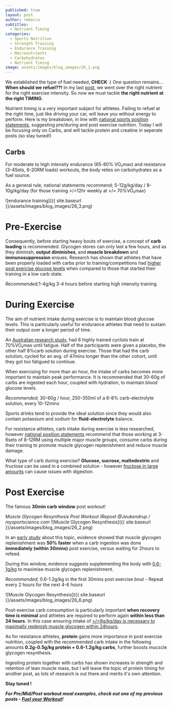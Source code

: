 ```yaml
---
published: true
layout: post
author: rebecca
subtitles:
  - Nutrient Timing
categories:
  - Sports Nutrition
  - Strength Training
  - Endurance Training
  - Macronutrients
  - Carbohydrates
  - Nutrient Timing
image: assets/images/blog_images/26_1.png
---
```

We established the type of fuel needed, **CHECK** :) 
One question remains… **When should we refuel??!**
In my last [post](https://rebmdsportsnutrition.com/Fuel-your-workout/), we went over the right nutrient for the right exercise intensity. So now we must tackle **the right nutrient at the right TIMING**. 

Nutrient timing is a very important subject for athletes. Failing to refuel at the right time, just like driving your car, will leave you without energy to perform. Here is my breakdown, in line with [national sports position statements](https://jissn.biomedcentral.com/articles/10.1186/s12970-017-0189-4), suggesting pre/during and post exercise nutrition. Today I will be focusing only on Carbs, and will tackle protein and creatine in seperate posts (so stay tuned!) 

## Carbs
For moderate to high intensity endurance (65-80% VO₂max) and resistance (3-4Sets, 6-20RM loads) workouts, the body relies on carbohydrates as a fuel source. 

As a general rule, national statements recommend; 5-12g/kg/day / 8-10g/kg/day (for those training >/=12hr weekly at >/= 70%VO₂max) 

![endurance training]({{ site.baseurl }}/assets/images/blog_images/26_3.png)

# Pre-Exercise
Consequently, before starting heavy bouts of exercise, a concept of **carb loading** is recommended. Glycogen stores can only last a few hours, and as they diminish, **output diminishes**, and **muscle breakdown** and **immunosuppression** ensues. Research has shown that athletes that have been properly loaded with carbs prior to training/competitions had [higher post exercise glucose levels](https://pubmed.ncbi.nlm.nih.gov/7333741/) when compared to those that started their training in a low carb state. 

_Recommended_;1-4g/kg 3-4 hours before starting high intensity training 

# During Exercise
The aim of nutrient intake during exercise is to maintain blood glucose levels. This is particularly useful for endurance athletes that need to sustain their output over a longer period of time. 

An [Australian research study](https://pubmed.ncbi.nlm.nih.gov/10484580/), had 8 highly trained cyclists train at 70%VO₂max until fatigue. Half of the participants were given a placebo, the other half 8%carb solution during exercise. Those that had the carb solution, cycled for an avg. of 47mins longer than the other cohort, until they got too fatigued to continue. 

When exercising for more than an hour, the intake of carbs becomes more important to maintain peak performance. It is recommended that 30-60g of carbs are ingested each hour, coupled with hydration, to maintain blood glucose levels. 

_Recommended_; 30-60g / hour, 250-350ml of a 6-8% carb-electrolyte solution, every 10-12mins

Sports drinks tend to provide the ideal solution since they would also contain potassium and sodium for **fluid-electrolyte** balance. 

For resistance athletes, carb intake during exercise is less researched, however [national position statements](https://jissn.biomedcentral.com/articles/10.1186/s12970-017-0189-4) recommend that those working at 3-6sets of 8-12RM using multiple major muscle groups, consume carbs during their training to promote muscle glycogen replenishment and reduce muscle damage.

What type of carb during exercise? 
**Glucose, sucrose, maltodextrin** and fructose can be used in a combined solution - however [fructose in large amounts](https://europepmc.org/article/med/582616) can cause issues with digestion.

# Post Exercise
The famous **30min carb window** post workout! 

_Muscle Glycogen Resynthesis Post Workout (Repost @Jeukendrup / mysportscience.com_
![Muscle Glycogen Resynthesis]({{ site.baseurl }}/assets/images/blog_images/26_2.png)

In an [early study](https://pubmed.ncbi.nlm.nih.gov/9694422/) about this topic, evidence showed that muscle glycogen replenishment was **50% faster** when a carb ingestion was done **immediately (within 30mins)** post exercise, versus waiting for 2hours to refeed. 

During this window, evidence suggests supplementing the body with [0.6-1g/kg](https://pubmed.ncbi.nlm.nih.gov/12617691/) to maximise muscle glycogen replenishment. 

_Recommended_; 0.6-1.2g/kg in the first 30mins post exercise bout - Repeat every 2 hours for the next 4-6 hours

![Muscle Glycogen Resynthesis]({{ site.baseurl }}/assets/images/blog_images/26_6.png)

Post-exercise carb consumption is particularly important **when recovery time is minimal** and athletes are required to perform again **within less than 24 hours**. In this case ensuring intake of [>/=8g/kg/day is necessary to maximally replenish muscle glycogen within 24hours](https://pubmed.ncbi.nlm.nih.gov/3298088/).

As for resistance athletes, **protein** gains more importance in post exercise nutrition, coupled with the recommended carb intake in the following amounts **0.2g-0.5g/kg  protein + 0.6-1.2g/kg carbs**, further boosts mucscle glycogen resynthesis. 

Ingesting protein together with carbs has shown increases in strength and retention of lean muscle mass, but I will leave the topic of protein timing for another post, as lots of research is out there and merits it's own attention. 

**Stay tuned !** 

**_For Pre/Mid/Post workout meal examples, check out one of my previous posts - [Fuel your Workout](https://rebmdsportsnutrition.com/Fuel-your-workout/)!_**

